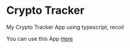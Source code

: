 # Crypto Tracker

My Crypto Tracker App using typescript, recoil

You can use this App [Here](https://seoljaehyeok.github.io/2021-CryptoTracker)
